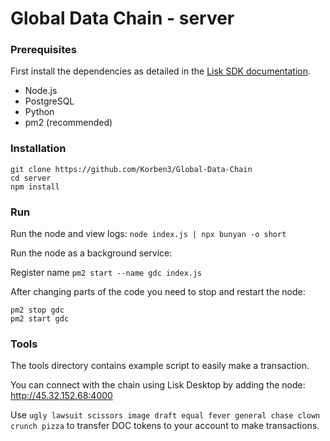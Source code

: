 # Global Data Chain - server

### Prerequisites

First install the dependencies as detailed in the [Lisk SDK documentation](https://lisk.io/documentation/lisk-sdk/setup).

- Node.js
- PostgreSQL
- Python
- pm2 (recommended)

### Installation

```
git clone https://github.com/Korben3/Global-Data-Chain
cd server
npm install
```

### Run

Run the node and view logs: `node index.js | npx bunyan -o short`

Run the node as a background service:

Register name `pm2 start --name gdc index.js`

After changing parts of the code you need to stop and restart the node:

```
pm2 stop gdc
pm2 start gdc
```

### Tools

The tools directory contains example script to easily make a transaction.

You can connect with the chain using Lisk Desktop by adding the node: http://45.32.152.68:4000

Use `ugly lawsuit scissors image draft equal fever general chase clown crunch pizza` to transfer DOC tokens to your account to make transactions.
